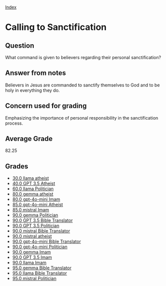 
[Index](../../index.md)
# Calling to Sanctification
## Question
What command is given to believers regarding their personal sanctification?

## Answer from notes
Believers in Jesus are commanded to sanctify themselves to God and to be holy in everything they do.

## Concern used for grading
Emphasizing the importance of personal responsibility in the sanctification process.

## Average Grade
82.25

## Grades
 * [30.0 llama atheist](../answers/llama_atheist/Calling_to_Sanctification.md)
 * [40.0 GPT 3.5 Atheist](../answers/GPT_3.5_Atheist/Calling_to_Sanctification.md)
 * [60.0 llama Politician](../answers/llama_Politician/Calling_to_Sanctification.md)
 * [80.0 gemma atheist](../answers/gemma_atheist/Calling_to_Sanctification.md)
 * [80.0 gpt-4o-mini Imam](../answers/gpt-4o-mini_Imam/Calling_to_Sanctification.md)
 * [85.0 gpt-4o-mini Atheist](../answers/gpt-4o-mini_Atheist/Calling_to_Sanctification.md)
 * [85.0 mistral Imam](../answers/mistral_Imam/Calling_to_Sanctification.md)
 * [90.0 gemma Politician](../answers/gemma_Politician/Calling_to_Sanctification.md)
 * [90.0 GPT 3.5 Bible Translator](../answers/GPT_3.5_Bible_Translator/Calling_to_Sanctification.md)
 * [90.0 GPT 3.5 Politician](../answers/GPT_3.5_Politician/Calling_to_Sanctification.md)
 * [90.0 mistral Bible Translator](../answers/mistral_Bible_Translator/Calling_to_Sanctification.md)
 * [90.0 mistral atheist](../answers/mistral_atheist/Calling_to_Sanctification.md)
 * [90.0 gpt-4o-mini Bible Translator](../answers/gpt-4o-mini_Bible_Translator/Calling_to_Sanctification.md)
 * [90.0 gpt-4o-mini Politician](../answers/gpt-4o-mini_Politician/Calling_to_Sanctification.md)
 * [90.0 gemma Imam](../answers/gemma_Imam/Calling_to_Sanctification.md)
 * [90.0 GPT 3.5 Imam](../answers/GPT_3.5_Imam/Calling_to_Sanctification.md)
 * [90.0 llama Imam](../answers/llama_Imam/Calling_to_Sanctification.md)
 * [95.0 gemma Bible Translator](../answers/gemma_Bible_Translator/Calling_to_Sanctification.md)
 * [95.0 llama Bible Translator](../answers/llama_Bible_Translator/Calling_to_Sanctification.md)
 * [95.0 mistral Politician](../answers/mistral_Politician/Calling_to_Sanctification.md)

